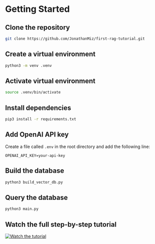 
# Getting Started

## Clone the repository

```bash
git clone https://github.com/JonathanMiz/first-rag-tutorial.git
```

## Create a virtual environment

```bash
python3 -m venv .venv
```

## Activate virtual environment

```bash
source .venv/bin/activate
```

## Install dependencies

```bash
pip3 install -r requirements.txt
```

## Add OpenAI API key

Create a file called `.env` in the root directory and add the following line:

```
OPENAI_API_KEY=your-api-key
```

## Build the database

```bash
python3 build_vector_db.py
```

## Query the database

```bash
python3 main.py
```

## Watch the full step-by-step tutorial

[![Watch the tutorial](https://img.youtube.com/vi/RGEJhcWdXR4/maxresdefault.jpg)](https://youtu.be/RGEJhcWdXR4)
